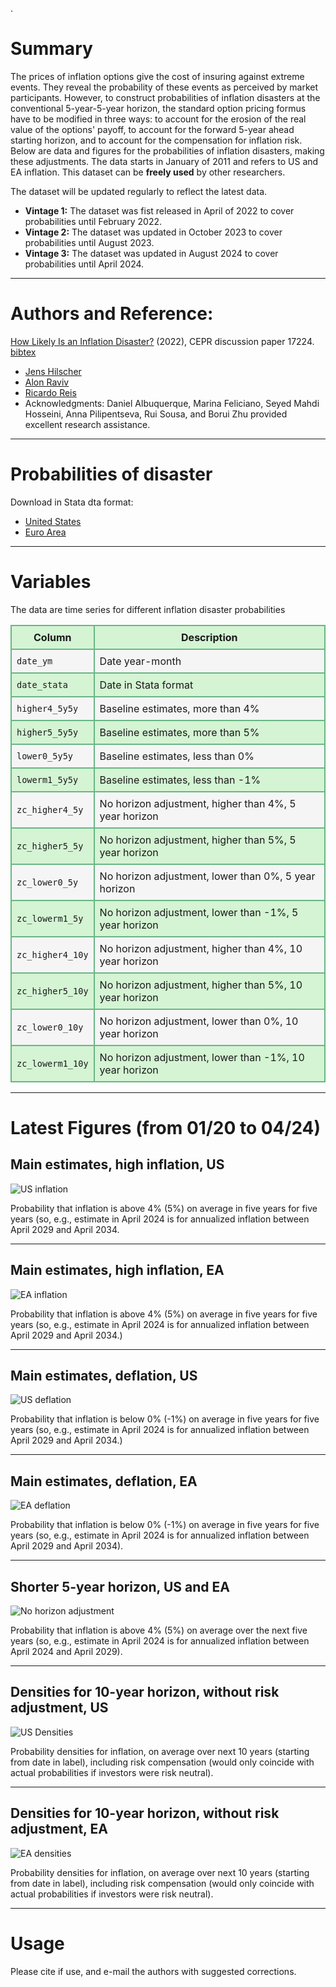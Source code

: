 .
# Summary
The prices of inflation options give the cost of insuring against extreme events. They reveal the probability of these events as perceived by market participants. However, to construct probabilities of inflation disasters at the conventional 5-year-5-year horizon, the standard option pricing formus have to be modified in three ways: to account for the erosion of the real value of the options' payoff, to account for the forward 5-year ahead starting horizon, and to account for the compensation for inflation risk. Below are data and figures for the probabilities of inflation disasters, making these adjustments. The data starts in January of 2011 and refers to US and EA inflation. This dataset can be **freely used** by other researchers.

The dataset will be updated regularly to reflect the latest data.
- **Vintage 1:** The dataset was fist released in April of 2022 to cover probabilities until February 2022. 
- **Vintage 2:** The dataset was updated in October 2023 to cover probabilities until August 2023. 
- **Vintage 3:** The dataset was updated in August 2024 to cover probabilities until April 2024. 

---

# Authors and Reference:
[How Likely Is an Inflation Disaster?](https://r2rsquaredlse.github.io/web-lines/99-infdis.pdf) (2022), CEPR discussion paper 17224. 
[bibtex](https://personal.lse.ac.uk/reisr/papers/99-infdis-bib.bib)
- [Jens Hilscher](https://hilscher.ucdavis.edu)
- [Alon Raviv](https://mba.biu.ac.il/en/raviv)
- [Ricardo Reis](https://www.r2rsquared.com/)
- Acknowledgments: Daniel Albuquerque, Marina Feliciano, Seyed Mahdi Hosseini, Anna Pilipentseva, Rui Sousa, and Borui Zhu provided excellent research assistance.

---

# Probabilities of disaster
Download in Stata dta format:
- [United States](USwestimates.dta)
- [Euro Area](EZwestimates.dta)

---

# Variables
The data are time series for different inflation disaster probabilities

<table>
  <tr style="background-color: #d4f4d3;">
    <th style="border: 2px solid #68b684; padding: 8px;">Column</th>
    <th style="border: 2px solid #68b684; padding: 8px;">Description</th>
  </tr>
  <tr style="background-color: #f5f5f5;">
    <td style="border: 2px solid #68b684; padding: 8px;"><code>date_ym</code></td>
    <td style="border: 2px solid #68b684; padding: 8px;">Date year-month</td>
  </tr>
  <tr style="background-color: #d4f4d3;">
    <td style="border: 2px solid #68b684; padding: 8px;"><code>date_stata</code></td>
    <td style="border: 2px solid #68b684; padding: 8px;">Date in Stata format</td>
  </tr>
  <tr style="background-color: #f5f5f5;">
    <td style="border: 2px solid #68b684; padding: 8px;"><code>higher4_5y5y</code></td>
    <td style="border: 2px solid #68b684; padding: 8px;">Baseline estimates, more than 4% </td>
  </tr>
  <tr style="background-color: #d4f4d3;">
    <td style="border: 2px solid #68b684; padding: 8px;"><code>higher5_5y5y</code></td>
    <td style="border: 2px solid #68b684; padding: 8px;">Baseline estimates, more than 5%</td>
  </tr>
  <tr style="background-color: #f5f5f5;">
    <td style="border: 2px solid #68b684; padding: 8px;"><code>lower0_5y5y</code></td>
    <td style="border: 2px solid #68b684; padding: 8px;">Baseline estimates, less than 0%</td>
  </tr>
  <tr style="background-color: #d4f4d3;">
    <td style="border: 2px solid #68b684; padding: 8px;"><code>lowerm1_5y5y</code></td>
    <td style="border: 2px solid #68b684; padding: 8px;">Baseline estimates, less than -1%</td>
  </tr>
  <tr style="background-color: #f5f5f5;">
    <td style="border: 2px solid #68b684; padding: 8px;"><code>zc_higher4_5y</code></td>
    <td style="border: 2px solid #68b684; padding: 8px;">No horizon adjustment, higher than 4%, 5 year horizon</td>
  </tr>
  <tr style="background-color: #d4f4d3;">
    <td style="border: 2px solid #68b684; padding: 8px;"><code>zc_higher5_5y</code></td>
    <td style="border: 2px solid #68b684; padding: 8px;">No horizon adjustment, higher than 5%, 5 year horizon</td>
  </tr>
  <tr style="background-color: #f5f5f5;">
    <td style="border: 2px solid #68b684; padding: 8px;"><code>zc_lower0_5y</code></td>
    <td style="border: 2px solid #68b684; padding: 8px;">No horizon adjustment, lower than 0%, 5 year horizon</td>
  </tr>
  <tr style="background-color: #d4f4d3;">
    <td style="border: 2px solid #68b684; padding: 8px;"><code>zc_lowerm1_5y</code></td>
    <td style="border: 2px solid #68b684; padding: 8px;">No horizon adjustment, lower than -1%, 5 year horizon</td>
  </tr>
  <tr style="background-color: #f5f5f5;">
    <td style="border: 2px solid #68b684; padding: 8px;"><code>zc_higher4_10y</code></td>
    <td style="border: 2px solid #68b684; padding: 8px;">No horizon adjustment, higher than 4%, 10 year horizon</td>
  </tr>
  <tr style="background-color: #d4f4d3;">
    <td style="border: 2px solid #68b684; padding: 8px;"><code>zc_higher5_10y</code></td>
    <td style="border: 2px solid #68b684; padding: 8px;">No horizon adjustment, higher than 5%, 10 year horizon</td>
  </tr>
  <tr style="background-color: #f5f5f5;">
    <td style="border: 2px solid #68b684; padding: 8px;"><code>zc_lower0_10y</code></td>
    <td style="border: 2px solid #68b684; padding: 8px;">No horizon adjustment, lower than 0%, 10 year horizon</td>
  </tr>
  <tr style="background-color: #d4f4d3;">
    <td style="border: 2px solid #68b684; padding: 8px;"><code>zc_lowerm1_10y</code></td>
    <td style="border: 2px solid #68b684; padding: 8px;">No horizon adjustment, lower than -1%, 10 year horizon</td>
  </tr>
</table>

---

# Latest Figures (from 01/20 to 04/24)

## Main estimates, high inflation, US
![US inflation](figw_USinfshort.png)

Probability that inflation is above 4% (5%) on average in five years for five years (so, e.g., estimate in April 2024 is for annualized inflation between April 2029 and April 2034.

---

## Main estimates, high inflation, EA
![EA inflation](figw_EZinfshort.png)

Probability that inflation is above 4% (5%) on average in five years for five years (so, e.g., estimate in April 2024 is for annualized inflation between April 2029 and April 2034.)

---

## Main estimates, deflation, US
![US deflation](figw_USdefshort.png)

Probability that inflation is below 0% (-1%) on average in five years for five years (so, e.g., estimate in April 2024 is for annualized inflation between April 2029 and April 2034.)

---

## Main estimates, deflation, EA
![EA deflation](figw_EZdefshort.png)

Probability that inflation is below 0% (-1%) on average in five years for five years (so, e.g., estimate in April 2024 is for annualized inflation between April 2029 and April 2034).

---

## Shorter 5-year horizon, US and EA
![No horizon adjustment](figw_shorthorizon.png)

Probability that inflation is above 4% (5%) on average over the next five years (so, e.g., estimate in April 2024 is for annualized inflation between April 2024 and April 2029).

---

## Densities for 10-year horizon, without risk adjustment, US
![US Densities](figw_USdensities.png) 

Probability densities for inflation, on average over next 10 years (starting from date in label), including risk compensation (would only coincide with actual probabilities if investors were risk neutral).

---

## Densities for 10-year horizon, without risk adjustment, EA
![EA densities](figw_EZdensities.png) 

Probability densities for inflation, on average over next 10 years (starting from date in label), including risk compensation (would only coincide with actual probabilities if investors were risk neutral).

---

# Usage
Please cite if use, and e-mail the authors with suggested corrections.


